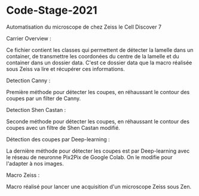# Code-Stage-2021
Automatisation du microscope de chez Zeiss le Cell Discover 7

Carrier Overview :

Ce fichier contient les classes qui permettent de détecter la lamelle dans un container, de transmettre les coordonées du centre de la lamelle et du container dans un dossier data.
C'est ce dossier data que la macro réalisée sous Zeiss va lire et récupérer ces informations.

Detection Canny : 

Première méthode pour détecter les coupes, en réhaussant le contour des coupes par un filter de Canny. 

Detection Shen Castan : 

Seconde méthode pour détecter les coupes, en réhaussant le contour des coupes avec un filtre de Shen Castan modifié.

Détection des coupes par Deep-learning :

La dernière méthode pour détecter les coupes est par Deep-learning avec le réseau de neuronne Pix2Pix de Google Colab.
On le modifie pour l'adapter à nos images.


Macro Zeiss :

Macro réalisé pour lancer une acquisition d'un microscope Zeiss sous Zen. 
